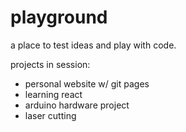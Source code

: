 # playground
a place to test ideas and play with code.

projects in session:

- personal website w/ git pages
- learning react
- arduino hardware project
- laser cutting
